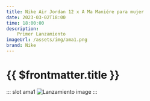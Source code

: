 ```yaml
---
title: Nike Air Jordan 12 x A Ma Maniére para mujer
date: 2023-03-02T18:00
time: 18:00:00
description:
    Primer Lanzamiento
imageUrl: /assets/img/ama1.png
brand: Nike
---
```


 # {{ $frontmatter.title }}

::: slot ama1 
![Lanzamiento image](/assets/img/ama1.webp)
:::
<ListaLanzamientos />

